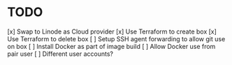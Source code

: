 # TODO

[x] Swap to Linode as Cloud provider
[x] Use Terraform to create box
[x] Use Terraform to delete box
[ ] Setup SSH agent forwarding to allow git use on box
[ ] Install Docker as part of image build
[ ] Allow Docker use from pair user
[ ] Different user accounts?
